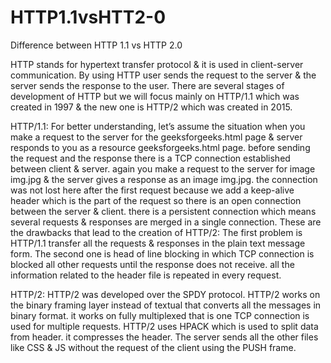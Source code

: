 # HTTP1.1vsHTT2-0
Difference between HTTP 1.1 vs HTTP 2.0

HTTP stands for hypertext transfer protocol & it is used in client-server communication. By using HTTP user sends the request to the server & the server sends the response to the user. There are several stages of development of HTTP but we will focus mainly on HTTP/1.1 which was created in 1997 & the new one is HTTP/2 which was created in 2015.

HTTP/1.1: For better understanding, let’s assume the situation when you make a request to the server for the geeksforgeeks.html page & server responds to you as a resource geeksforgeeks.html page. before sending the request and the response there is a TCP connection established between client & server. again you make a request to the server for image img.jpg & the server gives a response as an image img.jpg. the connection was not lost here after the first request because we add a keep-alive header which is the part of the request so there is an open connection between the server & client. there is a persistent connection which means several requests & responses are merged in a single connection. These are the drawbacks that lead to the creation of HTTP/2: The first problem is HTTP/1.1 transfer all the requests & responses in the plain text message form. The second one is head of line blocking in which TCP connection is blocked all other requests until the response does not receive. all the information related to the header file is repeated in every request.

HTTP/2: HTTP/2 was developed over the SPDY protocol. HTTP/2 works on the binary framing layer instead of textual that converts all the messages in binary format. it works on fully multiplexed that is one TCP connection is used for multiple requests. HTTP/2 uses HPACK which is used to split data from header. it compresses the header. The server sends all the other files like CSS & JS without the request of the client using the PUSH frame.
